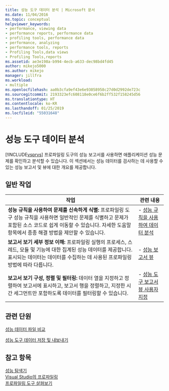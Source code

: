 ```yaml
---
title: 성능 도구 데이터 분석 | Microsoft 문서
ms.date: 11/04/2016
ms.topic: conceptual
helpviewer_keywords:
- performance, viewing data
- performance reports, performance data
- profiling tools, performance data
- performance, analyzing
- performance tools, reports
- Profiling Tools,data views
- Profiling Tools,reports
ms.assetid: ae3e198a-b994-4ecb-a633-dec98bd4fd45
author: mikejo5000
ms.author: mikejo
manager: jillfra
ms.workload:
- multiple
ms.openlocfilehash: aa0b3cfa9ef43e6e93058958c27d0d2992de723c
ms.sourcegitcommit: 2193323efc608118e0ce6f6b2ff532f158245d56
ms.translationtype: HT
ms.contentlocale: ko-KR
ms.lasthandoff: 01/25/2019
ms.locfileid: "55031648"
---
```

# <a name="analyze-performance-tools-data"></a>성능 도구 데이터 분석
[!INCLUDE[vsprvs](../code-quality/includes/vsprvs_md.md)] 프로파일링 도구의 성능 보고서를 사용하면 애플리케이션 성능 문제를 확인하고 분석할 수 있습니다. 이 섹션에서는 성능 데이터를 검사하는 데 사용할 수 있는 성능 보고서 및 뷰에 대한 개요를 제공합니다.  
  
## <a name="common-tasks"></a>일반 작업  
  
|작업|관련 내용|  
|----------|---------------------|  
|**성능 규칙을 사용하여 문제를 신속하게 식별:** 프로파일링 도구 성능 규칙을 사용하면 일반적인 문제를 식별하고 문제가 포함된 소스 코드로 쉽게 이동할 수 있습니다. 자세한 도움말 항목에서 종종 해결 방법을 제안할 수 있습니다.|-   [성능 규칙을 사용하여 데이터 분석](../profiling/using-performance-rules-to-analyze-data.md)|  
|**보고서 보기 세부 정보 이해:** 프로파일링 실행의 프로세스, 스레드, 모듈 및 기능에 대한 집계된 성능 데이터를 제공합니다. 표시되는 데이터는 데이터를 수집하는 데 사용된 프로파일링 방법에 따라 다릅니다.|-   [성능 보고서 뷰](../profiling/performance-report-views.md)|  
|**보고서 보기 구성, 정렬 및 필터링:** 데이터 열을 지정하고 정렬하여 보고서에 표시하고, 보고서 행을 정렬하고, 지정한 시간 세그먼트만 포함하도록 데이터를 필터링할 수 있습니다.|-   [성능 도구 보고서 뷰 사용자 지정](../profiling/customizing-performance-tools-report-views.md)|  
  
## <a name="related-sections"></a>관련 단원  
 [성능 데이터 파일 비교](../profiling/comparing-performance-data-files.md)  
  
 [성능 도구 데이터 저장 및 내보내기](../profiling/saving-and-exporting-performance-tools-data.md)  
  
## <a name="see-also"></a>참고 항목  
 [성능 탐색기](../profiling/performance-explorer.md)  
 [Visual Studio의 프로파일링](../profiling/index.md)  
 [프로파일링 도구 살펴보기](../profiling/profiling-feature-tour.md)